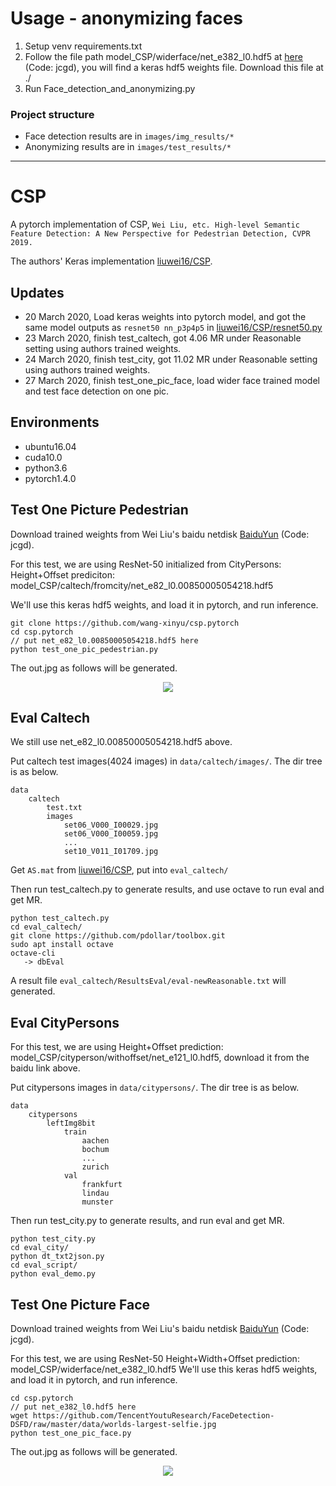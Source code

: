 # Usage - anonymizing faces

1. Setup venv requirements.txt
2. Follow the file path model_CSP/widerface/net_e382_l0.hdf5 at [here](https://pan.baidu.com/s/1SSPQnbDP6zf9xf8eCDi3Fw) (Code: jcgd), you will find a keras hdf5 weights file. Download this file at ./ 
3. Run Face_detection_and_anonymizing.py

### Project structure
* Face detection results are in `images/img_results/*`
* Anonymizing results are in `images/test_results/*`

-------------
# CSP

A pytorch implementation of CSP, `Wei Liu, etc. High-level Semantic Feature Detection: A New Perspective for Pedestrian Detection, CVPR 2019.` 

The authors' Keras implementation [liuwei16/CSP](https://github.com/liuwei16/CSP).

## Updates

- 20 March 2020, Load keras weights into pytorch model, and got the same model outputs as `resnet50 nn_p3p4p5` in [liuwei16/CSP/resnet50.py](https://github.com/liuwei16/CSP/blob/785bc4c5f956860116d8d51754fd76202afe4bcb/keras_csp/resnet50.py#L264)
- 23 March 2020, finish test_caltech, got 4.06 MR under Reasonable setting using authors trained weights.
- 24 March 2020, finish test_city, got 11.02 MR under Reasonable setting using authors trained weights.
- 27 March 2020, finish test_one_pic_face, load wider face trained model and test face detection on one pic.

## Environments

- ubuntu16.04
- cuda10.0
- python3.6
- pytorch1.4.0

## Test One Picture Pedestrian

Download trained weights from Wei Liu's baidu netdisk [BaiduYun](https://pan.baidu.com/s/1SSPQnbDP6zf9xf8eCDi3Fw) (Code: jcgd).

For this test, we are using ResNet-50 initialized from CityPersons: Height+Offset prediciton: model_CSP/caltech/fromcity/net_e82_l0.00850005054218.hdf5

We'll use this keras hdf5 weights, and load it in pytorch, and run inference.

```
git clone https://github.com/wang-xinyu/csp.pytorch
cd csp.pytorch
// put net_e82_l0.00850005054218.hdf5 here
python test_one_pic_pedestrian.py
```

The out.jpg as follows will be generated.

<p align="center">
<img src="https://user-images.githubusercontent.com/15235574/77291176-abf7ae00-6d18-11ea-9c11-dd65c7d69507.jpg">
</p>

## Eval Caltech

We still use net_e82_l0.00850005054218.hdf5 above.

Put caltech test images(4024 images) in `data/caltech/images/`. The dir tree is as below.

```
data
    caltech
        test.txt
        images
            set06_V000_I00029.jpg
            set06_V000_I00059.jpg
            ...
            set10_V011_I01709.jpg
```

Get `AS.mat` from [liuwei16/CSP](https://github.com/liuwei16/CSP/blob/master/eval_caltech/AS.mat), put into `eval_caltech/`

Then run test_caltech.py to generate results, and use octave to run eval and get MR.

```
python test_caltech.py
cd eval_caltech/
git clone https://github.com/pdollar/toolbox.git
sudo apt install octave
octave-cli
   -> dbEval
```

A result file `eval_caltech/ResultsEval/eval-newReasonable.txt` will generated.

## Eval CityPersons

For this test, we are using Height+Offset prediction: model_CSP/cityperson/withoffset/net_e121_l0.hdf5, download it from the baidu link above.

Put citypersons images in `data/citypersons/`. The dir tree is as below.

```
data
    citypersons
        leftImg8bit
            train
                aachen
                bochum
                ...
                zurich
            val
                frankfurt
                lindau
                munster
```

Then run test_city.py to generate results, and run eval and get MR.

```
python test_city.py
cd eval_city/
python dt_txt2json.py
cd eval_script/
python eval_demo.py
```

## Test One Picture Face

Download trained weights from Wei Liu's baidu netdisk [BaiduYun](https://pan.baidu.com/s/1SSPQnbDP6zf9xf8eCDi3Fw) (Code: jcgd).

For this test, we are using ResNet-50 Height+Width+Offset prediction: model_CSP/widerface/net_e382_l0.hdf5
We'll use this keras hdf5 weights, and load it in pytorch, and run inference.

```
cd csp.pytorch
// put net_e382_l0.hdf5 here
wget https://github.com/TencentYoutuResearch/FaceDetection-DSFD/raw/master/data/worlds-largest-selfie.jpg
python test_one_pic_face.py
```

The out.jpg as follows will be generated.

<p align="center">
<img src="https://user-images.githubusercontent.com/15235574/77733888-94833280-7042-11ea-9e84-93c32818bf7b.jpg">
</p>




